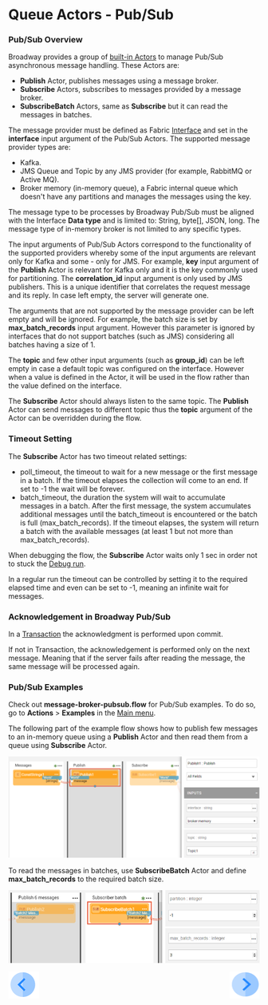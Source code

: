 # Queue Actors - Pub/Sub

### Pub/Sub Overview

Broadway provides a group of [built-in Actors](../04_built_in_actor_types.md) to manage Pub/Sub asynchronous message handling. These Actors are:

- **Publish** Actor, publishes messages using a message broker.
- **Subscribe** Actors, subscribes to messages provided by a message broker.
- **SubscribeBatch** Actors, same as **Subscribe** but it can read the messages in batches. 

The message provider must be defined as Fabric [Interface](/articles/05_DB_interfaces/01_interfaces_overview.md) and set in the **interface** input argument of the Pub/Sub Actors. The supported message provider types are:

* Kafka.
* JMS Queue and Topic by any JMS provider (for example, RabbitMQ or Active MQ).
* Broker memory (in-memory queue), a Fabric internal queue which doesn't have any partitions and manages the messages using the key.  

The message type to be processes by Broadway Pub/Sub must be aligned with the Interface **Data type** and is limited to: String, byte[], JSON, long. The message type of in-memory broker is not limited to any specific types.

The input arguments of Pub/Sub Actors correspond to the functionality of the supported providers whereby some of the input arguments are relevant only for Kafka and some - only for JMS. For example, **key** input argument of the **Publish** Actor is relevant for Kafka only and it is the key commonly used for partitioning. The **correlation_id** input argument is only used by JMS publishers. This is a unique identifier that correlates the request message and its reply. In case left empty, the server will generate one. 

The arguments that are not supported by the message provider can be left empty and will be ignored. For example, the batch size is set by **max_batch_records** input argument. However this parameter is ignored by interfaces that do not support batches (such as JMS) considering all batches having a size of 1.

The **topic** and few other input arguments (such as **group_id**) can be left empty in case a default topic was configured on the interface. However when a value is defined in the Actor, it will be used in the flow rather than the value defined on the interface. 

The **Subscribe** Actor should always listen to the same topic. The **Publish** Actor can send messages to different topic thus the **topic** argument of the Actor can be overridden during the flow.

### Timeout Setting

The **Subscribe** Actor has two timeout related settings:

* poll_timeout, the timeout to wait for a new message or the first message in a batch. If the timeout elapses the collection will come to an end. If set to -1 the wait will be forever.
* batch_timeout, the duration the system will wait to accumulate messages in a batch. After the first message, the system accumulates additional messages until the batch_timeout is encountered or the batch is full (max_batch_records). If the timeout elapses, the system will return a batch with the available messages (at least 1 but not more than max_batch_records).

When debugging the flow, the **Subscribe** Actor waits only 1 sec in order not to stuck the [Debug run](../25_broadway_flow_window_run_and_debug_flow.md).

In a regular run the timeout can be controlled by setting it to the required elapsed time and even can be set to -1, meaning an infinite wait for messages.

### Acknowledgement in Broadway Pub/Sub

In a [Transaction](../23_transactions.md) the acknowledgment is performed upon commit. 

If not in Transaction, the acknowledgement is performed only on the next  message. Meaning that if the server fails after reading the message, the same message will be processed again.  

### Pub/Sub Examples 

Check out **message-broker-pubsub.flow** for Pub/Sub examples. To do so, go to **Actions** > **Examples** in the [Main menu](../18_broadway_flow_window.md#main-menu).

The following part of the example flow shows how to publish few messages to an in-memory queue using a **Publish** Actor and then read them from a queue using **Subscribe** Actor.

![image](../images/99_actors_04_1.PNG)



To read the messages in batches, use **SubscribeBatch** Actor and define **max_batch_records** to the required batch size.

![image](../images/99_actors_04_2.PNG)


[![Previous](/articles/images/Previous.png)](03_parsers_actors.md)[<img align="right" width="60" height="54" src="/articles/images/Next.png">]()
